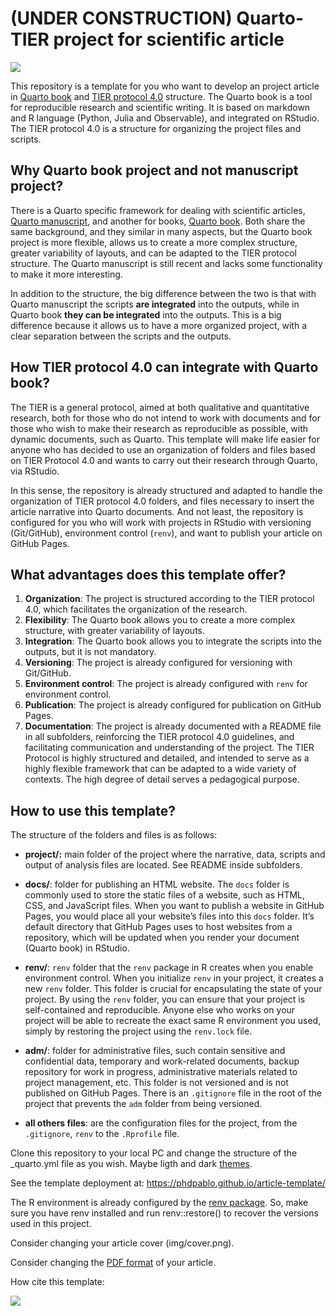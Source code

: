 # (UNDER CONSTRUCTION) Quarto-TIER project for scientific article

[![](https://zenodo.org/badge/DOI/10.5281/zenodo.10443127.svg)](https://doi.org/10.5281/zenodo.10443127)

This repository is a template for you who want to develop an project article in [Quarto book](https://quarto.org/docs/books/) and [TIER protocol 4.0](https://www.projecttier.org/tier-protocol/protocol-4-0/) structure. The Quarto book is a tool for reproducible research and scientific writing. It is based on markdown and R language (Python, Julia and Observable), and integrated on RStudio. The TIER protocol 4.0 is a structure for organizing the project files and scripts.

## Why Quarto book project and not manuscript project?

There is a Quarto specific framework for dealing with scientific articles, [Quarto manuscript](https://quarto.org/docs/manuscripts/), and another for books, [Quarto book](https://quarto.org/docs/books/). Both share the same background, and they similar in many aspects, but the Quarto book project is more flexible, allows us to create a more complex structure, greater variability of layouts, and can be adapted to the TIER protocol structure. The Quarto manuscript is still recent and lacks some functionality to make it more interesting.

In addition to the structure, the big difference between the two is that with Quarto manuscript the scripts **are integrated** into the outputs, while in Quarto book **they can be integrated** into the outputs. This is a big difference because it allows us to have a more organized project, with a clear separation between the scripts and the outputs.

## How TIER protocol 4.0 can integrate with Quarto book?

The TIER is a general protocol, aimed at both qualitative and quantitative research, both for those who do not intend to work with documents and for those who wish to make their research as reproducible as possible, with dynamic documents, such as Quarto. This template will make life easier for anyone who has decided to use an organization of folders and files based on TIER Protocol 4.0 and wants to carry out their research through Quarto, via RStudio.

In this sense, the repository is already structured and adapted to handle the organization of TIER protocol 4.0 folders, and files necessary to insert the article narrative into Quarto documents. And not least, the repository is configured for you who will work with projects in RStudio with versioning (Git/GitHub), environment control (`renv`), and want to publish your article on GitHub Pages.

## What advantages does this template offer?

1.  **Organization**: The project is structured according to the TIER protocol 4.0, which facilitates the organization of the research.
2.  **Flexibility**: The Quarto book allows you to create a more complex structure, with greater variability of layouts.
3.  **Integration**: The Quarto book allows you to integrate the scripts into the outputs, but it is not mandatory.
4.  **Versioning**: The project is already configured for versioning with Git/GitHub.
5.  **Environment control**: The project is already configured with `renv` for environment control.
6.  **Publication**: The project is already configured for publication on GitHub Pages.
7.  **Documentation**: The project is already documented with a README file in all subfolders, reinforcing the TIER protocol 4.0 guidelines, and facilitating communication and understanding of the project. The TIER Protocol is highly structured and detailed, and intended to serve as a highly flexible framework that can be adapted to a wide variety of contexts. The high degree of detail serves a pedagogical purpose.

## How to use this template?

The structure of the folders and files is as follows:

-   **project/:** main folder of the project where the narrative, data, scripts and output of analysis files are located. See README inside subfolders.

-   **docs/**: folder for publishing an HTML website. The `docs` folder is commonly used to store the static files of a website, such as HTML, CSS, and JavaScript files. When you want to publish a website in GitHub Pages, you would place all your website’s files into this `docs` folder. It’s default directory that GitHub Pages uses to host websites from a repository, which will be updated when you render your document (Quarto book) in RStudio.

-   **renv/**: `renv` folder that the `renv` package in R creates when you enable environment control. When you initialize `renv` in your project, it creates a new `renv` folder. This folder is crucial for encapsulating the state of your project. By using the `renv` folder, you can ensure that your project is self-contained and reproducible. Anyone else who works on your project will be able to recreate the exact same R environment you used, simply by restoring the project using the `renv.lock` file.

- **adm/**: folder for administrative files, such contain sensitive and confidential data, temporary and work-related documents, backup repository for work in progress, administrative materials related to project management, etc. This folder is not versioned and is not published on GitHub Pages. There is an `.gitignore` file in the root of the project that prevents the `adm` folder from being versioned.

- **all others files**: are the configuration files for the project, from the `.gitignore`, `renv` to the `.Rprofile` file.

Clone this repository to your local PC and change the structure of the \_quarto.yml file as you wish. Maybe ligth and dark [themes](https://quarto.org/docs/output-formats/html-themes.html).

See the template deployment at: <https://phdpablo.github.io/article-template/>

The R environment is already configured by the [renv package](https://rstudio.github.io/renv/articles/renv.html). So, make sure you have renv installed and run renv::restore() to recover the versions used in this project.

Consider changing your article cover (img/cover.png).

Consider changing the [PDF format](https://quarto.org/docs/output-formats/pdf-basics.html) of your article.

How cite this template:

[![](https://zenodo.org/badge/DOI/10.5281/zenodo.10443127.svg)](https://doi.org/10.5281/zenodo.10443127)
